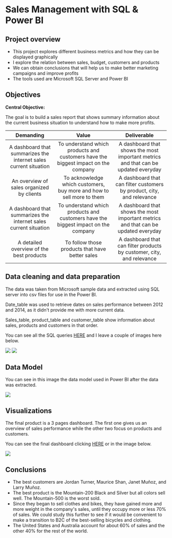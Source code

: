 # Sales Management with SQL & Power BI
## Project overview
* This project explores different business metrics and how they can be displayed graphically
* I explore the relation between sales, budget, customers and products
* We can obtain conclusions that will help us to make better marketing campaigns and improve profits
* The tools used are Microsoft SQL Server and Power BI 

## Objectives
**Central Objective:**

The goal is to build a sales report that shows summary information about the current business situation to understand how to make more profits.

| Demanding | Value | Deliverable |
| :-------: | :---: | :---------: |
| A dashboard that summarizes the internet sales current situation  | To understand which products and customers have the biggest impact on the company  | A dashboard that shows the most important metrics and that can be updated everyday |
| An overview of sales organized by clients  | To acknowledge which customers, buy more and how to sell more to them  | A dashboard that can filter customers by product, city, and relevance |
| A dashboard that summarizes the internet sales current situation  | To understand which products and customers have the biggest impact on the company  | A dashboard that shows the most important metrics and that can be updated everyday |
| A detailed overview of the best products  | To follow those products that have better sales  | A dashboard that can filter products by customer, city, and relevance |

## Data cleaning and data preparation

The data was taken from Microsoft sample data and extracted using SQL server into csv files for use in the Power BI.

Date_table was used to retrieve dates on sales performance between 2012 and 2014, as it didn't provide me with more current data.

Sales_table, product_table and customer_table show information about sales, products and customers in that order.

You can see all the SQL queries [HERE](https://github.com/victort9/Sales_Project/tree/main/Query) and I leave a couple of images here below.

![](https://github.com/victort9/Sales_Project/blob/main/Images/Sales_query.png)
![](https://github.com/victort9/Sales_Project/blob/main/Images/Product_query.png)

## Data Model
You can see in this image the data model used in Power BI after the data was extracted.

![](https://github.com/victort9/Sales_Project/blob/main/Images/Data_model.png)

## Visualizations
The final product is a 3 pages dashboard. The first one gives us an overview of sales performance while the other two focus on products and customers.

You can see the final dashboard clicking [HERE](https://github.com/victort9/Sales_Project/blob/main/Dashboard.pbix) or in the image below.

![](https://github.com/victort9/Sales_Project/blob/main/Images/Dashboard.png)

## Conclusions
* The best customers are Jordan Turner, Maurice Shan, Janet Muñoz, and Larry Muñoz.
* The best product is the Mountain-200 Black and Silver but all colors sell well. The Mountain-500 is the worst sold.
* Since they began to sell clothes and bikes, they have gained more and more weight in the company's sales, until they occupy more or less 70% of sales. We could study this further to see if it would be convenient to make a transition to B2C of the best-selling bicycles and clothing.
* The United States and Australia account for about 60% of sales and the other 40% for the rest of the world.
